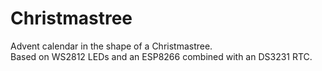 # Christmastree

Advent calendar in the shape of a Christmastree.  
Based on WS2812 LEDs and an ESP8266 combined with an DS3231 RTC.  


